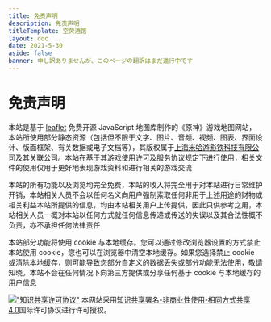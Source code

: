 ```yaml
---
title: 免责声明
description: 免责声明
titleTemplate: 空荧酒馆
layout: doc
date: 2021-5-30
aside: false
banner: 申し訳ありませんが、このページの翻訳はまだ進行中です
---
```


# 免责声明

本站是基于 [leaflet](https://leafletjs.com/) 免费开源 JavaScript 地图库制作的《原神》游戏地图网站，本站所使用部分静态资源（包括但不限于文字、图片、音频、视频、图表、界面设计、版面框架、有关数据或电子文档等），其版权属于[上海米哈游影铁科技有限公司](https://www.mihayou.com/)及其关联公司。本站在基于其[游戏使用许可及服务协议](https://ys.mihoyo.com/main/company/agreement)规定下进行使用，相关文件的使用仅用于更好地表现游戏资料和进行相关的游戏交流

本站的所有功能以及浏览均完全免费，本站的收入将完全用于对本站进行日常维护开销，本站相关人员不会以任何名义向用户强制索取任何非用于上述用途的财物或相关利益本站所提供的信息，均由本站相关用户上传提供，因此只供参考之用，本站相关人员一概对本站以任何方式就任何信息传递或传送的失误以及其合法性概不负责，亦不承担任何法律责任

本站部分功能将使用 cookie 与本地缓存。您可以通过修改浏览器设置的方式禁止本站使用 cookie，您也可以在浏览器中清空本地缓存。如果您选择禁止 cookie 或清除本地缓存，则可能导致您部分自定义的数据丢失或部分功能无法使用，敬请知晓。本站不会在任何情况下向第三方提供或分享任何基于 cookie 与本地缓存的用户信息

[!["知识共享许可协议"](https://i.creativecommons.org/l/by-nc-sa/4.0/88x31.png '知识共享许可协议')](http://creativecommons.org/licenses/by-nc-sa/4.0/)
本网站采用[知识共享署名-非商业性使用-相同方式共享 4.0](http://creativecommons.org/licenses/by-nc-sa/4.0/)国际许可协议进行许可授权。
